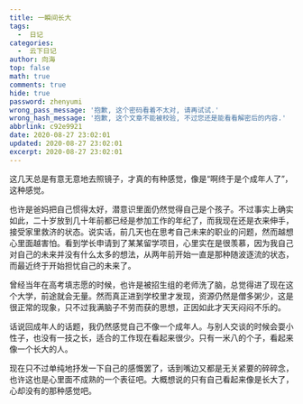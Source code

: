 ```yaml
---
title: 一瞬间长大
tags:
  -  日记
categories:
  -  云下日记
author: 向海
top: false
math: true
comments: true
hide: true
password: zhenyumi
wrong_pass_message: '抱歉, 这个密码看着不太对, 请再试试.'
wrong_hash_message: '抱歉, 这个文章不能被校验, 不过您还是能看看解密后的内容.'
abbrlink: c92e9921
date: 2020-08-27 23:02:01
updated: 2020-08-27 23:02:01
excerpt: 2020-08-27 23:02:01
---
```


这几天总是有意无意地去照镜子，才真的有种感觉，像是“啊终于是个成年人了”，这种感觉。

也许是爸妈把自己惯得太好，潜意识里面仍然觉得自己是个孩子。不过事实上确实如此，二十岁放到几十年前都已经是参加工作的年纪了，而我现在还是衣来伸手，接受家里救济的状态。说实话，前几天也在思考自己未来的职业的问题，然而越想心里面越害怕。看到学长申请到了某某留学项目，心里实在是很羡慕，因为我自己对自己的未来并没有什么太多的想法，从两年前开始一直是那种随波逐流的状态，而最近终于开始担忧自己的未来了。

曾经当年在高考填志愿的时候，也许是被招生组的老师洗了脑，总觉得进了现在这个大学，前途就会无量。然而真正进到学校里才发现，资源仍然是僧多粥少，这是很正常的现象，只不过我满脑子不劳而获的思想，正因如此才天天闷闷不乐的。

话说回成年人的话题，我仍然感觉自己不像一个成年人。与别人交谈的时候会耍小性子，也没有一技之长，适合的工作现在看起来很少。只有一米八的个子，看起来像一个长大的人。

现在只不过单纯地抒发一下自己的感慨罢了，话到嘴边又都是无关紧要的碎碎念，也许这也是心里面不成熟的一个表征吧。大概想说的只有自己看起来像是长大了，心却没有的那种感觉吧。

